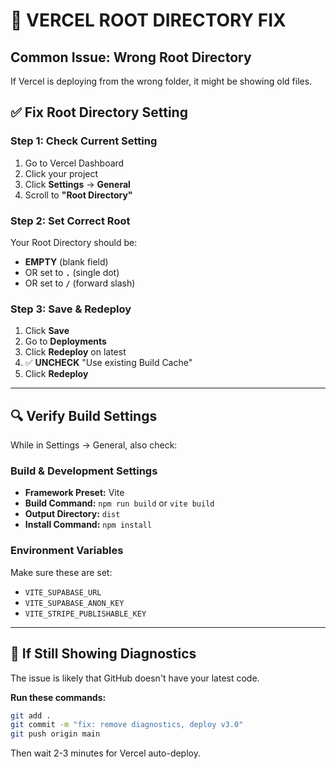 # 🎯 VERCEL ROOT DIRECTORY FIX

## Common Issue: Wrong Root Directory

If Vercel is deploying from the wrong folder, it might be showing old files.

## ✅ Fix Root Directory Setting

### Step 1: Check Current Setting
1. Go to Vercel Dashboard
2. Click your project
3. Click **Settings** → **General**
4. Scroll to **"Root Directory"**

### Step 2: Set Correct Root
Your Root Directory should be:
- **EMPTY** (blank field) 
- OR set to **`.`** (single dot)
- OR set to **`/`** (forward slash)

### Step 3: Save & Redeploy
1. Click **Save**
2. Go to **Deployments**
3. Click **Redeploy** on latest
4. ✅ **UNCHECK** "Use existing Build Cache"
5. Click **Redeploy**

---

## 🔍 Verify Build Settings

While in Settings → General, also check:

### Build & Development Settings
- **Framework Preset:** Vite
- **Build Command:** `npm run build` or `vite build`
- **Output Directory:** `dist`
- **Install Command:** `npm install`

### Environment Variables
Make sure these are set:
- `VITE_SUPABASE_URL`
- `VITE_SUPABASE_ANON_KEY`
- `VITE_STRIPE_PUBLISHABLE_KEY`

---

## 🚨 If Still Showing Diagnostics

The issue is likely that GitHub doesn't have your latest code.

**Run these commands:**
```bash
git add .
git commit -m "fix: remove diagnostics, deploy v3.0"
git push origin main
```

Then wait 2-3 minutes for Vercel auto-deploy.
